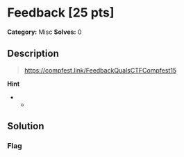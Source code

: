 # Feedback [25 pts]

**Category:** Misc
**Solves:** 0

## Description
>https://compfest.link/FeedbackQualsCTFCompfest15

**Hint**
* -

## Solution

### Flag

